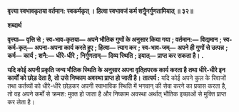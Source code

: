 **वृत्त्या स्वभावकृतया वर्तमान: स्वकर्मकृत् ।** **हित्वा स्वभावजं कर्म शनैॢनर्गुणतामियात् ॥ ३२॥** 

**शब्दार्थ** 

**वृत्त्या—** **वृत्ति से** **; स्व-भाव-कृतया—** **अपने भौतिक गुणों के अनुसार किया गया** **; वर्तमान:—** **विद्यमान** **; स्व-कर्म-कृत्—** **अपना-अपना कार्य करते हुए** **; हित्वा—** **त्याग कर** **; स्व-भाव-जम्—** **अपने ही गुणों से उत्पन्न** **; कर्म—** **कार्य** **; शनै:—** **धीरे-धीरे** **;** **निर्गुणताम्—** **दिव्य स्थिति** **; इयात्—** **प्राप्त कर सकता है।** **.** 

**यदि कोई अपनी प्रकृति जन्य भौतिक स्थिति के अनुसार अपना वृति्तपरक कार्य करता है** **तथा धीरे-धीरे इन कार्यों को छोड़ देता है, तो उसे निष्काम अवस्था प्राप्त हो जाती है।** **तात्पर्य :** यदि कोई अपने कुल के रिवाजों तथा कर्तव्यों को धीरे-धीरे छोड़कर अपनी स्वाभाविक स्थिति में भगवान् की सेवा करने का प्रयास करता है, तो वह अपने कर्मों से क्रमश: मुक्त हो जाता है और निष्काम अवस्था अर्थात् भौतिक इच्छाओं से मुक्ति प्राप्त कर लेता है।  